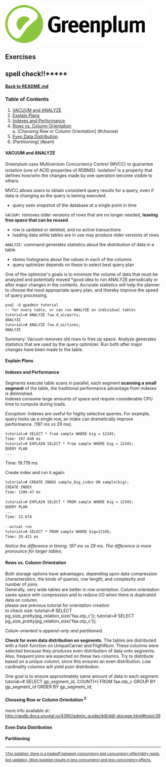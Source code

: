 ![Greenplum](https://github.com/syuja/GreenPlumSetup/blob/master/img/greenplum-logo.png)  

## Exercises  

## spell check!!*****

#### [Back to README.md](../README.md)

### Table of Contents
  1. [VACUUM and ANALYZE](#vac)
  2. [Explain Plans](#expl)
  3. [Indexes and Performance](#ind)
  4. [Rows vs. Column Orientation](#row)  
     a. [Choosing Row or Column Orientation] (#choose)
  5. [Even Data Distribution](#even)
  6. [Partitioning] (#part)

<a id="vac"></a>
#### VACUUM and ANALYZE
Greenplum uses Multiversion Concurrency Control (MVCC) to guarantee isolation (one of ACID properties of RDBMS).
Isolation<sup><a href="#fn1" id="ref1">1</a></sup> is a property that defines how/whn the changes made by one operation become visible to others.   

MVCC allows users to obtain consistent query results for a query, even if data is changing as the query is beinng executed.
  - query sees snapshot of the database at a single point in time
  
`VACUUM:` removes older versions of rows that are no longer needed, **leaving free space that can be reused**.
  - row is updated or deleted, and no active transactions
  - loading data while tables are in use may produce older versions of rows

`ANALYZE:` command generates statistics about the distribution of data in a table 
  - stores histograms about the values in each of the columns
  - query optimizer depends on these to select best query plan
  
One of the optimizer's goals is to minimize the volume of data that must be analyzed and potentially moved
*good idea to run ANALYZE periodically or after major changes in the contents. Accurate statistics will help the planner to
choose the most appropriate query plan, and thereby improve the speed of query processing.  

```
psql -U gpadmin tutorial  
-- for every table, or can run ANALYZE on individual tables  
tutorial=# ANALYZE faa.d_airports;  
ANALYZE  
tutorial=# ANALYZE faa.d_airlines;  
ANALYZE
```
  
Summary: Vacuum removes old rows to free up space. Analyze generates statistics that are used by the query optimizer. Run both
after major changes have been made to the table.
  
<a id="expl"></a>
#### Explain Plans  

<a id="ind"></a>
#### Indexes and Performance 
Segments execute table scans in parallel, each segment **scanning a small segment** of the table, 
the traditional performance advantage from indexes is diminished.  
Indexes consume large amounts of space and require considerable CPU time to compute during loads.  

_Exception:_ Indexes are useful for highly selective queries. For example, query looks up a single
row, an index can dramatically improve performance. (197 ms vs 29 ms).  
    
    tutorial=# SELECT * from sample WHERE big = 12345;
    Time: 197.640 ms
    tutorial=# EXPLAIN SELECT * from sample WHERE big = 12345;
    QUERY PLAN
    ...  
   Time: 19.719 ms  
    

Create index and run it again:  
    
    tutorial=# CREATE INDEX sample_big_index ON sample(big);
    CREATE INDEX
    Time: 1106.47 ms  
    
    tutorial=# EXPLAIN SELECT * FROM sample WHERE big = 12345;
    QUERY PLAN
    ...
    Time: 23.674
    
    --actual run
    tutorial=# SELECT * FROM sample WHERE big=12345;
    Time: 29.421 ms  
    

_Notice the difference in timing: 197 ms vs 29 ms. The difference is more pronounce for larger
tables._


<a id="row"></a>
#### Rows vs. Column Orientation  
Both storage options have advantages, depending upon data compression characteristics, 
the kinds of queries, row length, and complexity and number of joins.  
Generally, very wide tables are better in row orientation. Column orientation saves space with
compression and to reduce I/O when there is duplicated data on column.  
    please see previous tutorial for orientation creation  
    to check size:
    tutorial=# SELECT pg_size_pretty(pg_relation_size('faa.otp_r'));
    tutorial=# SELECT pg_size_pretty(pg_relation_size('faa.otp_c'));

_Colum-oriented is append-only and partitioned._  

**Check for even data distribution on segments.**
The tables are distributed with a hash function on UniqueCarrier and FlightNum. These columns 
were selected because they produces even distribution of data onto segments. Also, frequent joins
are expected on these two columns. Try to distribute based on a unique column, since this 
ensures an even distribution. Low cardinality columns will yield poor distribution.  

One goal is to ensure approximately same amount of data in each segment.  
    tutorial=# SELECT gp_segment_id, COUNT(*) FROM faa.otp_c GROUP BY
    gp_segment_id ORDER BY gp_segment_id;
    

<a id="choose"></a>
#### Choosing Row or Column Orientation<sup> 2 <sup>


more info available at : http://gpdb.docs.pivotal.io/4380/admin_guide/ddl/ddl-storage.html#topic39


<a id="even"></a>
#### Even Data Distribution  


<a id="part"></a>
#### Partitioning  




---
<sup id="fn1"><a href="#ref1" title="jump back">1:For isolation, there is a tradeoff between concurrency and concurrency effect(dirty reads, lost updates). More isolation results in
less concurrency and less concurrency effects.</a></sup> 
  
  
